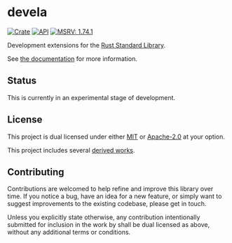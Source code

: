 # devela

[![Crate](https://img.shields.io/crates/v/devela.svg)](https://crates.io/crates/devela)
[![API](https://docs.rs/devela/badge.svg)](https://docs.rs/devela/)
[![MSRV: 1.74.1](https://flat.badgen.net/badge/MSRV/1.74.1/purple)](https://releases.rs/docs/1.74.1/)

Development extensions for the [Rust Standard Library](https://doc.rust-lang.org/std).

See [the documentation](https://docs.rs/devela/) for more information.

## Status
This is currently in an experimental stage of development.

## License
This project is dual licensed under either [MIT](LICENSE-MIT)
or [Apache-2.0](LICENSE-APACHE) at your option.

This project includes several [derived works](DERIVED.md).

## Contributing
Contributions are welcomed to help refine and improve this library over time.
If you notice a bug, have an idea for a new feature, or simply want to suggest
improvements to the existing codebase, please get in touch.

Unless you explicitly state otherwise, any contribution intentionally submitted
for inclusion in the work by shall be dual licensed as above,
without any additional terms or conditions.
